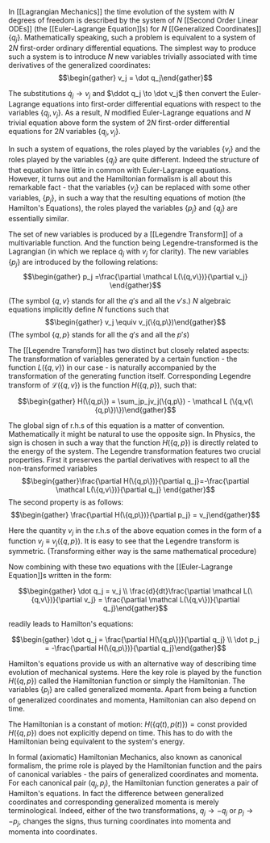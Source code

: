In [[Lagrangian Mechanics]] the time evolution of the system with $N$ degrees of freedom is described by the system of $N$ [[Second Order Linear ODEs]] (the [[Euler-Lagrange Equation]]s) for $N$ [[Generalized Coordinates]] $\{q_j\}$. Mathematically speaking, such a problem is equivalent to a system of $2N$ first-order ordinary differential equations. The simplest way to produce such a system is to introduce $N$ new variables trivially associated with time derivatives of the generalized coordinates:
$$\begin{gather} v_j = \dot q_j\end{gather}$$

The substitutions $\dot q_j \to v_j$ and $\ddot q_j \to \dot v_j$ then convert the Euler-Lagrange equations into first-order differential equations with respect to the variables $\{q_j,v_j\}$. As a result, $N$ modified Euler-Lagrange equations and $N$ trivial equation above form the system of $2N$ first-order differential equations for $2N$ variables $\{q_j,v_j\}$.

In such a system of equations, the roles played by the variables $\{v_j\}$ and the roles played by the variables $\{q_j\}$ are quite different. Indeed the structure of that equation have little in common with Euler-Lagrange equations. However, it turns out and the Hamiltonian formalism is all about this remarkable fact - that the variables $\{v_j\}$ can be replaced with some other variables, $\{p_j\}$, in such a way that the resulting equations of motion (the Hamilton's Equations), the roles played the variables $\{p_j\}$ and $\{q_j\}$ are essentially similar.

The set of new variables is produced by a [[Legendre Transform]] of a multivariable function. And the function being Legendre-transformed is the Lagrangian (in which we replace $\dot q_j$ with $v_j$ for clarity). The new variables $\{p_j\}$ are introduced by the following relations: 
$$\begin{gather} p_j =\frac{\partial \mathcal L(\{q,v\})}{\partial v_j} \end{gather}$$

(The symbol $\{q,v\}$ stands for all the $q's$  and all the $v's$.) $N$ algebraic equations implicitly define $N$ functions such that $$\begin{gather} v_j \equiv v_j(\{q,p\})\end{gather}$$
(The symbol $\{q,p\}$ stands for all the $q's$ and all the $p's$) 

The [[Legendre Transform]] has two distinct but closely related aspects: The transformation of variables generated by a certain function - the function $L(\{q,v\})$ in our case  - is naturally accompanied by the transformation of the generating function itself. Corresponding Legendre transform of $\mathcal L (\{q,v\})$ is the function $H(\{q,p\})$, such that: 

$$\begin{gather} H(\{q,p\}) = \sum_jp_jv_j(\{q,p\}) - \mathcal L (\{q,v(\{q,p\})\})\end{gather}$$

The global sign of r.h.s of this equation is a matter of convention. Mathematically it might be natural to use the opposite sign. In Physics, the sign is chosen in such a way that the function $H(\{q,p\})$ is directly related to the energy of the system. The Legendre transformation features two crucial properties. First it preserves the partial derivatives with respect to all the non-transformed variables 
$$\begin{gather}\frac{\partial H(\{q,p\})}{\partial q_j}=-\frac{\partial \mathcal L(\{q,v\})}{\partial q_j} \end{gather}$$
The second property is as follows: 
$$\begin{gather} \frac{\partial H(\{q,p\})}{\partial p_j} = v_j\end{gather}$$

Here the quantity $v_j$ in the r.h.s of the above equation comes in the form of a function $v_j \equiv v_j(\{q,p\})$. It is easy to see that the Legendre transform is symmetric. (Transforming either way is the same mathematical procedure)

Now combining with these two equations with the [[Euler-Lagrange Equation]]s written in the form:

$$\begin{gather} \dot q_j = v_j \\ \frac{d}{dt}\frac{\partial \mathcal L(\{q,v\})}{\partial v_j} = \frac{\partial \mathcal L(\{q,v\})}{\partial q_j}\end{gather}$$

readily leads to Hamilton's equations:

$$\begin{gather} \dot q_j = \frac{\partial H(\{q,p\})}{\partial q_j} \\ \dot p_j = -\frac{\partial H(\{q,p\})}{\partial q_j}\end{gather}$$

Hamilton's equations provide us with an alternative way of describing time evolution of mechanical systems. Here the key role is played by the function $H(\{q,p\})$ called the Hamiltonian function or simply the Hamiltonian. The variables $\{p_j\}$ are called generalized momenta. Apart from being a function of generalized coordinates and momenta, Hamiltonian can also depend on time. 

The Hamiltonian is a constant of motion: $H(\{q(t),p(t)\}) = \text{const}$ provided $H(\{q,p\})$ does not explicitly depend on time. This has to do with the Hamiltonian being equivalent to the system's energy.

In formal (axiomatic) Hamiltonian Mechanics, also known as canonical formalism, the prime role is played by the Hamiltonian function and the pairs of canonical variables - the pairs of generalized coordinates and momenta. For each canonical pair $(q_j,p_j)$, the Hamiltonian function generates a pair of Hamilton's equations. In fact the difference between generalized coordinates and corresponding generalized momenta is merely terminological. Indeed, either of the two transformations, $q_j \to -q_j$ or $p_j \to -p_j$, changes the signs, thus turning coordinates into momenta and momenta into coordinates. 